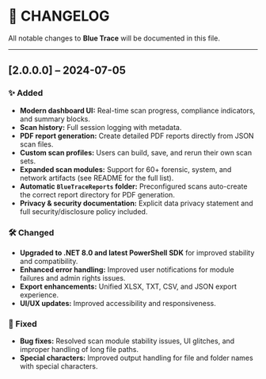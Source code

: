 # 📑 CHANGELOG

All notable changes to **Blue Trace** will be documented in this file.

---

## [2.0.0.0] – 2024-07-05

### ✨ Added

- **Modern dashboard UI:** Real-time scan progress, compliance indicators, and summary blocks.
- **Scan history:** Full session logging with metadata.
- **PDF report generation:** Create detailed PDF reports directly from JSON scan files.
- **Custom scan profiles:** Users can build, save, and rerun their own scan sets.
- **Expanded scan modules:** Support for 60+ forensic, system, and network artifacts (see README for the full list).
- **Automatic `BlueTraceReports` folder:** Preconfigured scans auto-create the correct report directory for PDF generation.
- **Privacy & security documentation:** Explicit data privacy statement and full security/disclosure policy included.

### 🛠 Changed

- **Upgraded to .NET 8.0 and latest PowerShell SDK** for improved stability and compatibility.
- **Enhanced error handling:** Improved user notifications for module failures and admin rights issues.
- **Export enhancements:** Unified XLSX, TXT, CSV, and JSON export experience.
- **UI/UX updates:** Improved accessibility and responsiveness.

### 🐞 Fixed

- **Bug fixes:** Resolved scan module stability issues, UI glitches, and improper handling of long file paths.
- **Special characters:** Improved output handling for file and folder names with special characters. 